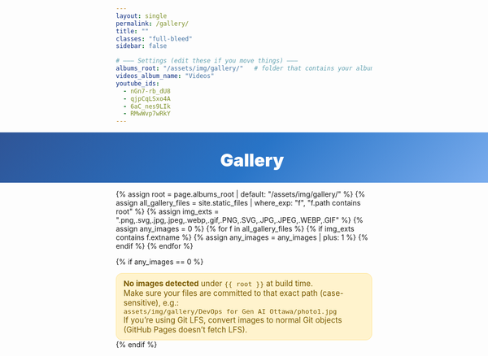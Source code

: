 ```yaml
---
layout: single
permalink: /gallery/
title: ""
classes: "full-bleed"
sidebar: false

# ——— Settings (edit these if you move things) ———
albums_root: "/assets/img/gallery/"   # folder that contains your album subfolders
videos_album_name: "Videos"
youtube_ids:
  - nGn7-rb_dU8
  - qjpCqLSxo4A
  - 6aC_nes9LIk
  - RMwWvp7wRkY
---
```


<style>
/* Full-bleed container reset */
.page.full-bleed .page__inner-wrap,
.page.full-bleed .page__content { max-width: none !important; padding: 0 !important; }

/* Hide theme title to avoid duplicate H1 */
.page__title { display:none !important; }

/* ===== Blue header (hero) ===== */
.g-hero {
  width: 100vw; margin-left: calc(50% - 50vw); margin-right: calc(50% - 50vw);
  background: linear-gradient(135deg,#2f5597 0%,#2874c7 50%,#7fb0f0 100%);
  color:#fff; text-align:center; padding: 34px 16px 24px;
}
.g-hero h1 { margin:0; font-weight:900; font-size: clamp(24px,3.6vw,40px); }

/* ===== Centered content wrapper ===== */
.albums-stage{
  display:flex; align-items:flex-start; justify-content:center;
  padding: 24px clamp(12px,3vw,36px) 40px;
}
.albums-grid{
  width: 100%;
  max-width: 1280px;
  margin: 0 auto;
  display:grid; gap:20px;
  grid-template-columns: repeat(1, minmax(320px, 1fr));
}
@media (min-width: 800px){
  .albums-grid{ grid-template-columns: repeat(2, minmax(380px, 1fr)); }
}
@media (min-width: 1200px){
  .albums-grid{ grid-template-columns: repeat(3, minmax(420px, 1fr)); }
}

/* Server-side notice */
.notice{
  max-width: 980px; margin: 12px auto 0;
  padding: 10px 14px; border-radius: 12px;
  background: #fff3cd; color:#7a5a00; border:1px solid #ffe69c;
  font-size: 0.95rem;
}

/* Album card */
.album-card{
  position:relative; overflow:hidden; border-radius:16px;
  background:#fff; border:1px solid rgba(0,0,0,.06);
  box-shadow: 0 12px 36px rgba(2,24,71,.07);
  cursor:pointer;
}
.album-cover{
  width:100%; aspect-ratio: 16/10; object-fit:cover; display:block;
  transition: transform .25s ease;
}
.album-card:hover .album-cover{ transform: scale(1.03); }

.album-meta{
  position:absolute; left:10px; bottom:10px; right:10px;
  display:flex; align-items:center; justify-content:space-between; gap:8px;
  background: linear-gradient(180deg, rgba(0,0,0,0) 0%,
                                      rgba(6,18,38,.50) 50%,
                                      rgba(6,18,38,.80) 100%);
  color:#eaf1ff; border-radius:12px; padding:12px 14px;
  backdrop-filter: blur(2px);
}
.album-name{
  font-weight:900; letter-spacing:.2px;
  font-size: clamp(16px, 2.2vw, 24px);
  line-height: 1.15;
  white-space: normal;
  text-shadow: 0 2px 10px rgba(0,0,0,.4);
}
.album-count{
  font-weight:800; opacity:.9;
  font-size: clamp(12px, 1.4vw, 14px);
}

/* ===== Viewer (overlay) — JS toggles display only ===== */
#viewer{
  position:fixed; inset:0; z-index:9999;
  background: rgba(6,12,24,.6); backdrop-filter: blur(6px);
  display: none; /* hidden by default */
}
.viewer-inner{
  position:absolute; inset:0; display:flex; flex-direction:column; gap:10px;
  padding: clamp(10px,3vw,22px);
}
.viewer-bar{
  position: relative; z-index: 5;
  display:flex; align-items:center; justify-content:space-between; gap:10px;
  color:#eaf1ff;
}
.viewer-title{ font-weight:900; font-size:clamp(16px,1.8vw,20px); }

/* ✕ Close (fixed, top-right) */
.viewer-close{
  position: fixed; top: 16px; right: 16px;
  z-index: 2147483647;
  background: rgba(0,0,0,.65); color:#fff; border:1px solid rgba(255,255,255,.45);
  border-radius:999px; width:46px; height:46px; display:grid; place-items:center;
  text-decoration:none; font-weight:900; font-size:22px; line-height:1; cursor:pointer;
}
.viewer-close:hover{ background: rgba(0,0,0,.8); }

/* Horizontal strip (normal visuals) */
.viewer-strip{
  position:relative; flex:1 1 auto; overflow-x:auto; overflow-y:hidden;
  scroll-snap-type: x mandatory; display:flex; gap:10px; padding: 6px 0;
}
.viewer-item{
  flex: 0 0 auto; scroll-snap-align: center;
  display:grid; place-items:center;
  background:#000; border-radius:14px; overflow:hidden;
  border:1px solid rgba(255,255,255,.15);
  width: min(72vw, 780px);
  height: min(62vh, 520px);
  box-shadow: 0 18px 50px rgba(0,0,0,.45);
}
@media (max-width: 640px){
  .viewer-item{ width: 92vw; height: 56vh; }
}
.viewer-item img, .viewer-item iframe{
  max-width: 100%; max-height: 100%;
  width: auto; height: auto;
  object-fit: contain; display:block; border:0; background:#000;
}

/* RIGHT-SIDE fixed arrows (don’t move with images) */
.viewer-nav-fixed{
  position: fixed; right: 16px; top: 50%; transform: translateY(-50%);
  display: flex; flex-direction: column; gap: 10px;
  z-index: 2147483000; pointer-events: none;
}
.nav-btn{
  pointer-events: auto;
  width:48px; height:48px; border-radius:999px;
  background: rgba(0,0,0,.55); color:#fff;
  border:1px solid rgba(255,255,255,.35); display:grid; place-items:center;
  cursor:pointer; font-size: 22px; line-height: 1; backdrop-filter: blur(2px);
}
.nav-btn:hover{ background: rgba(0,0,0,.7); }

/* Hide MM pager here */
.pagination, .pagination--pager { display:none !important; }
</style>

<!-- ===== BLUE HEADER ===== -->
<section class="g-hero" aria-labelledby="gallery-heading">
  <h1 id="gallery-heading">Gallery</h1>
</section>

<!-- ===== SERVER-SIDE DIAGNOSTIC (shows if Jekyll finds 0 images) ===== -->
{% assign root = page.albums_root | default: "/assets/img/gallery/" %}
{% assign all_gallery_files = site.static_files | where_exp: "f", "f.path contains root" %}
{% assign img_exts = ".png,.svg,.jpg,.jpeg,.webp,.gif,.PNG,.SVG,.JPG,.JPEG,.WEBP,.GIF" %}
{% assign any_images = 0 %}
{% for f in all_gallery_files %}
  {% if img_exts contains f.extname %}
    {% assign any_images = any_images | plus: 1 %}
  {% endif %}
{% endfor %}

{% if any_images == 0 %}
<div class="notice">
  <strong>No images detected</strong> under <code>{{ root }}</code> at build time.<br>
  Make sure your files are committed to that exact path (case-sensitive), e.g.:<br>
  <code>assets/img/gallery/DevOps for Gen AI Ottawa/photo1.jpg</code><br>
  If you’re using Git LFS, convert images to normal Git objects (GitHub Pages doesn’t fetch LFS).
</div>
{% endif %}

<!-- ===== CENTERED ALBUMS ===== -->
<section id="gallery-home" class="albums-stage" aria-label="Gallery albums" tabindex="-1">
  <div id="albumsGrid" class="albums-grid"></div>
</section>

<!-- Hidden pool of media items generated by Liquid (images + videos) -->
<div id="mediaPool" style="display:none">
  {% for f in all_gallery_files %}
    {% if img_exts contains f.extname %}
      {% assign rel = f.path | remove: root %}
      {% assign album = rel | split:'/' | first %}
      {% if album == rel %}{% assign album = "Photos" %}{% endif %}

      {%- comment -%}
      IMPORTANT FIX:
      Use `uri_escape` (keeps `/`) and THEN `relative_url`.
      This safely encodes spaces (e.g. "DevOps for Gen AI Ottawa") without breaking the path.
      {%- endcomment -%}
      <a class="media"
         data-type="image"
         data-album="{{ album }}"
         href="{{ f.path | uri_escape | relative_url }}"></a>
    {% endif %}
  {% endfor %}

  {% if page.youtube_ids and page.youtube_ids.size > 0 %}
    {% assign vname = page.videos_album_name | default: "Videos" %}
    {% for vid in page.youtube_ids %}
      <a class="media" data-type="video" data-album="{{ vname }}" href="https://www.youtube-nocookie.com/embed/{{ vid }}"></a>
    {% endfor %}
  {% endif %}
</div>

<!-- Viewer Modal -->
<div id="viewer" aria-label="Album viewer">
  <div class="viewer-inner">
    <div class="viewer-bar">
      <div class="viewer-title" id="viewerTitle">Album</div>
      <a id="viewerClose" class="viewer-close" href="#gallery-home" aria-label="Close viewer and return to Gallery">✕</a>
    </div>

    <div class="viewer-strip" id="viewerStrip" tabindex="0" aria-label="Scroll left or right to browse">
      <!-- items injected by JS -->
    </div>
  </div>
  <div class="viewer-nav-fixed" aria-hidden="false">
    <button class="nav-btn" id="navPrev" aria-label="Previous">‹</button>
    <button class="nav-btn" id="navNext" aria-label="Next">›</button>
  </div>
</div>

<script>
(function(){
  var pool        = document.getElementById('mediaPool');
  var albumsGrid  = document.getElementById('albumsGrid');

  var viewer      = document.getElementById('viewer');
  var viewerTitle = document.getElementById('viewerTitle');
  var viewerStrip = document.getElementById('viewerStrip');
  var btnClose    = document.getElementById('viewerClose');
  var btnPrev     = document.getElementById('navPrev');
  var btnNext     = document.getElementById('navNext');

  // Collect anchors emitted by Liquid
  var mediaLinks = Array.prototype.slice.call(pool.querySelectorAll('.media'));
  var medias = mediaLinks.map(function(a){
    return { type: a.getAttribute('data-type'),
             album: a.getAttribute('data-album'),
             href: a.getAttribute('href') };
  });

  // Group by album
  var byAlbum = {};
  for (var i=0; i<medias.length; i++){
    var m = medias[i];
    if (!byAlbum[m.album]) byAlbum[m.album] = [];
    byAlbum[m.album].push(m);
  }

  // Ensure a Videos album exists if you provided YouTube IDs
  {% if page.youtube_ids and page.youtube_ids.size > 0 %}
    if (!byAlbum["{{ page.videos_album_name | default: 'Videos' }}"]) {
      byAlbum["{{ page.videos_album_name | default: 'Videos' }}"] = [];
      var ids = {{ page.youtube_ids | jsonify }};
      for (var v=0; v<ids.length; v++){
        byAlbum["{{ page.videos_album_name | default: 'Videos' }}"].push({
          type: 'video',
          album: "{{ page.videos_album_name | default: 'Videos' }}",
          href: 'https://www.youtube-nocookie.com/embed/' + ids[v]
        });
      }
    }
  {% endif %}

  // Display labels (optional)
  var albumLabel = { "DevOps for Gen AI Ottawa": "DevOps for Gen AI — Ottawa" };
  function getDisplayName(folder){ return albumLabel[folder] || folder; }

  // Build album cards
  var albumNames = Object.keys(byAlbum).sort();
  for (var a=0; a<albumNames.length; a++){
    var albumName = albumNames[a];
    var items = byAlbum[albumName];
    if (!items || !items.length) continue;

    // Choose a cover
    var coverSrc = '';
    for (var j=0; j<items.length; j++){
      if (items[j].type === 'image'){ coverSrc = items[j].href; break; }
    }
    if (!coverSrc){
      for (var k=0; k<items.length; k++){
        if (items[k].type === 'video'){
          var id = (items[k].href.split('/embed/')[1] || '').split(/[?&]/)[0];
          if (id) coverSrc = 'https://img.youtube.com/vi/' + id + '/hqdefault.jpg';
          break;
        }
      }
    }

    var card = document.createElement('article');
    card.className = 'album-card';
    card.setAttribute('data-album', albumName);
    card.innerHTML =
      '<img class="album-cover" src="' + coverSrc + '" alt="' + getDisplayName(albumName) + '">' +
      '<div class="album-meta">' +
        '<span class="album-name">' + getDisplayName(albumName) + '</span>' +
        '<span class="album-count">' + items.length + '</span>' +
      '</div>';
    (function(name){
      card.addEventListener('click', function(){ openViewer(name); });
    })(albumName);
    albumsGrid.appendChild(card);
  }

  /* ========== Viewer logic ========== */
  var currentIndex = 0;
  var currentItems = [];
  var isOpen = false;

  function buildItemEl(item){
    var wrap = document.createElement('div');
    wrap.className = 'viewer-item';
    if(item.type === 'image'){
      var img = document.createElement('img');
      img.src = item.href; img.alt = '';
      wrap.appendChild(img);
    } else {
      var iframe = document.createElement('iframe');
      iframe.src = item.href;
      iframe.allow = "accelerometer; autoplay; clipboard-write; encrypted-media; gyroscope; picture-in-picture; web-share";
      iframe.referrerPolicy = "strict-origin-when-cross-origin";
      iframe.allowFullscreen = true;
      wrap.appendChild(iframe);
    }
    return wrap;
  }

  function openViewer(albumName){
    currentItems = byAlbum[albumName] || [];
    if (!currentItems.length) return;

    viewerTitle.textContent = getDisplayName(albumName);
    viewerStrip.innerHTML = '';
    for (var i=0; i<currentItems.length; i++){
      viewerStrip.appendChild(buildItemEl(currentItems[i]));
    }

    currentIndex = 0;
    viewer.style.display = 'block';
    document.documentElement.style.overflow = 'hidden';
    isOpen = true;

    setTimeout(function(){
      var first = viewerStrip.querySelector('.viewer-item');
      if (first) first.scrollIntoView({behavior:'instant', inline:'center', block:'nearest'});
      btnClose.focus();
    }, 0);

    if (location.hash !== '#viewer') history.pushState({ viewer:true }, '', '#viewer');
  }

  function closeViewer(){
    if (!isOpen) return;
    viewer.style.display = 'none';
    document.documentElement.style.overflow = '';
    isOpen = false;

    // Stop videos
    var ifr = viewerStrip.querySelectorAll('iframe');
    for (var i=0; i<ifr.length; i++){ ifr[i].src = ifr[i].src; }

    if (location.hash !== '#gallery-home') history.replaceState(null, '', '#gallery-home');

    var grid = document.getElementById('gallery-home');
    if (grid) {
      grid.scrollIntoView({ behavior: 'smooth', block: 'start' });
      setTimeout(function(){ grid.focus({ preventScroll: true }); }, 150);
    }
  }

  function goTo(index){
    var items = viewerStrip.querySelectorAll('.viewer-item');
    if (!items.length) return;
    var L = items.length;
    currentIndex = (index + L) % L;
    items[currentIndex].scrollIntoView({behavior:'smooth', inline:'center', block:'nearest'});
  }
  function next(){ goTo(currentIndex + 1); }
  function prev(){ goTo(currentIndex - 1); }

  viewerStrip.addEventListener('scroll', function(){
    var items = viewerStrip.querySelectorAll('.viewer-item');
    var contLeft = viewerStrip.getBoundingClientRect().left;
    var best = 0, bestDist = Infinity;
    for (var i=0; i<items.length; i++){
      var d = Math.abs(items[i].getBoundingClientRect().left - contLeft);
      if (d < bestDist){ bestDist = d; best = i; }
    }
    currentIndex = best;
  }, { passive:true });

  // Close interactions
  btnClose.addEventListener('click', function(e){ e.preventDefault(); e.stopPropagation(); closeViewer(); });
  viewer.addEventListener('click', function(e){ if (e.target === viewer) closeViewer(); });

  // Keyboard
  document.addEventListener('keydown', function(e){
    if (!isOpen) return;
    if (e.key === 'Escape') closeViewer();
    else if (e.key === 'ArrowRight') next();
    else if (e.key === 'ArrowLeft') prev();
  });

  // Right-side fixed arrows
  btnNext.addEventListener('click', function(e){ e.preventDefault(); e.stopPropagation(); next(); });
  btnPrev.addEventListener('click', function(e){ e.preventDefault(); e.stopPropagation(); prev(); });

  // Back button
  window.addEventListener('popstate', function(){ if (isOpen) closeViewer(); });
})();
</script>
